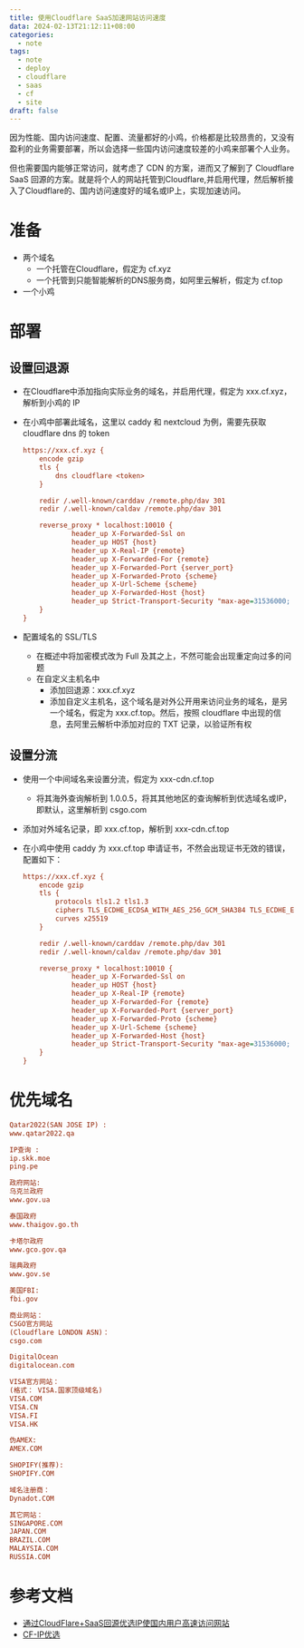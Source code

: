 ```yaml
---
title: 使用Cloudflare SaaS加速网站访问速度
data: 2024-02-13T21:12:11+08:00
categories:
  - note
tags:
  - note
  - deploy
  - cloudflare
  - saas
  - cf
  - site
draft: false
---
```

因为性能、国内访问速度、配置、流量都好的小鸡，价格都是比较昂贵的，又没有盈利的业务需要部署，所以会选择一些国内访问速度较差的小鸡来部署个人业务。

但也需要国内能够正常访问，就考虑了 CDN 的方案，进而又了解到了 Cloudflare SaaS 回源的方案。就是将个人的网站托管到Cloudflare,并启用代理，然后解析接入了Cloudflare的、国内访问速度好的域名或IP上，实现加速访问。

<!--more-->

# 准备
- 两个域名
  - 一个托管在Cloudflare，假定为 cf.xyz
  - 一个托管到只能智能解析的DNS服务商，如阿里云解析，假定为 cf.top
- 一个小鸡

# 部署
## 设置回退源
- 在Cloudflare中添加指向实际业务的域名，并启用代理，假定为 xxx.cf.xyz，解析到小鸡的 IP
- 在小鸡中部署此域名，这里以 caddy 和 nextcloud 为例，需要先获取 cloudflare dns 的 token

  ``` ini
  https://xxx.cf.xyz {
      encode gzip
      tls {
          dns cloudflare <token>
      }

      redir /.well-known/carddav /remote.php/dav 301
      redir /.well-known/caldav /remote.php/dav 301

      reverse_proxy * localhost:10010 {
              header_up X-Forwarded-Ssl on
              header_up HOST {host}
              header_up X-Real-IP {remote}
              header_up X-Forwarded-For {remote}
              header_up X-Forwarded-Port {server_port}
              header_up X-Forwarded-Proto {scheme}
              header_up X-Url-Scheme {scheme}
              header_up X-Forwarded-Host {host}
              header_up Strict-Transport-Security "max-age=31536000; includeSubDomains; preload"
      }
  }
  ```
- 配置域名的 SSL/TLS
  - 在概述中将加密模式改为 Full 及其之上，不然可能会出现重定向过多的问题
  - 在自定义主机名中
    - 添加回退源：xxx.cf.xyz
    - 添加自定义主机名，这个域名是对外公开用来访问业务的域名，是另一个域名，假定为 xxx.cf.top。然后，按照 cloudflare 中出现的信息，去阿里云解析中添加对应的 TXT 记录，以验证所有权
## 设置分流
- 使用一个中间域名来设置分流，假定为 xxx-cdn.cf.top
  - 将其海外查询解析到 1.0.0.5，将其其他地区的查询解析到优选域名或IP，即默认，这里解析到 csgo.com
- 添加对外域名记录，即 xxx.cf.top，解析到 xxx-cdn.cf.top
- 在小鸡中使用 caddy 为 xxx.cf.top 申请证书，不然会出现证书无效的错误，配置如下：

  ``` ini
  https://xxx.cf.xyz {
      encode gzip
      tls {
          protocols tls1.2 tls1.3
          ciphers TLS_ECDHE_ECDSA_WITH_AES_256_GCM_SHA384 TLS_ECDHE_ECDSA_WITH_CHACHA20_POLY1305_SHA256
          curves x25519
      }

      redir /.well-known/carddav /remote.php/dav 301
      redir /.well-known/caldav /remote.php/dav 301

      reverse_proxy * localhost:10010 {
              header_up X-Forwarded-Ssl on
              header_up HOST {host}
              header_up X-Real-IP {remote}
              header_up X-Forwarded-For {remote}
              header_up X-Forwarded-Port {server_port}
              header_up X-Forwarded-Proto {scheme}
              header_up X-Url-Scheme {scheme}
              header_up X-Forwarded-Host {host}
              header_up Strict-Transport-Security "max-age=31536000; includeSubDomains; preload"
      }
  }
  ```

# 优先域名

``` ini
Qatar2022(SAN JOSE IP) :
www.qatar2022.qa

IP查询 :
ip.skk.moe
ping.pe

政府网站:
乌克兰政府
www.gov.ua

泰国政府
www.thaigov.go.th

卡塔尔政府
www.gco.gov.qa

瑞典政府
www.gov.se

美国FBI:
fbi.gov

商业网站：
CSGO官方网站
(Cloudflare LONDON ASN)：
csgo.com

DigitalOcean
digitalocean.com

VISA官方网站：
(格式： VISA.国家顶级域名)
VISA.COM
VISA.CN
VISA.FI
VISA.HK

伪AMEX:
AMEX.COM

SHOPIFY(推荐):
SHOPIFY.COM

域名注册商：
Dynadot.COM

其它网站：
SINGAPORE.COM
JAPAN.COM
BRAZIL.COM
MALAYSIA.COM
RUSSIA.COM
```

# 参考文档
- [通过CloudFlare+SaaS回源优选IP使国内用户高速访问网站](https://dooo.ng/archives/1701171631107)
- [CF-IP优选](https://github.com/EzXxY/CF-IP)
